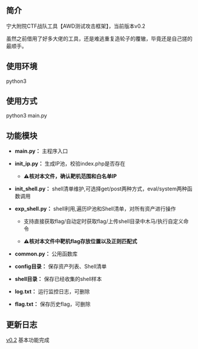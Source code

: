 ## 简介

宁大附院CTF战队工具【AWD测试攻击框架】，当前版本v0.2

虽然之前借用了好多大佬的工具，还是难逃重复造轮子的覆辙，毕竟还是自己搓的最顺手。

## 使用环境
python3

## 使用方式
python3 main.py

## 功能模块

- **main.py：**  主程序入口

- **init_ip.py：**  生成IP池，校验index.php是否存在  

    - ⚠️**核对本文件，确认靶机范围和白名单IP**
    
- **init_shell.py：**  shell清单维护,可选择get/post两种方式，eval/system两种函数调用
    
- **exp_shell.py：**  shell利用,遍历IP池和Shell清单，对所有资产进行操作

    - 支持直接获取flag/自动定时获取flag/上传shell目录中木马/执行自定义命令 
    
    - ⚠️**核对本文件中靶机flag存放位置以及正则匹配式**
 
- **common.py：**  公用函数库
    
- **config目录：** 保存资产列表、Shell清单
    
- **shell目录：**  保存已经收集的shell样本
    
- **log.txt：**  运行监控日志，可删除
    
- **flag.txt：**  保存历史flag，可删除
    
## 更新日志

[v0.2](https://github.com/JasonJHu/AWD_gogogo/releases/tag/v0.2) 基本功能完成
